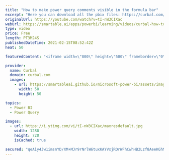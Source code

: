 ```yaml
---
title: "How to make power query comments visible in the formula bar"
excerpt: "Here you can download all the pbix files: https://curbal.com/donwload-center\r \r SUBSCRIBE to learn more about Power and Excel BI!\r https://www.youtube.com/channel/UCJ7UhloHSA4wAqPzyi6TOkw?sub_confirmation=1\r \r Our PLAYLISTS:\r - Join our DAX Fridays! Series: https://goo.gl/FtUWUX\r - Power BI dashboards"
originalUrl: https://youtube.com/watch?v=tI-nW3CIXac
webUrl: https://smartable.ai/apps/powerbi/learning/videos/curbal-how-to-make-power-query-comments-visible-in-the-formula-bar/
type: video
price: Free
length: PT3M24S
publishedDateTime: 2021-02-15T08:52:42Z
heat: 50

featuredContent: "<iframe width=\"800\" height=\"500\" frameborder=\"0\" src=\"https://www.youtube.com/embed/tI-nW3CIXac\" allow=\"accelerometer; autoplay; encrypted-media; gyroscope; picture-in-picture\" allowfullscreen></iframe>"

provider:
  name: Curbal
  domain: curbal.com
  images:
    - url: https://smartableai.github.io/microsoft-power-bi/assets/images/organizations/curbal.com-50x50.jpg
      width: 50
      height: 50

topics:
  - Power BI
  - Power Query

images:
  - url: https://i.ytimg.com/vi/tI-nW3CIXac/maxresdefault.jpg
    width: 1280
    height: 720
    isCached: true

secured: "qeAiy4Jw1imsnYD/XM+MJr9rNrlW6tuxKAYVxjROrWFhCwhHB2Lzf8AeeKGhMRT0zbjYqVjEmyeyvL8OFJmdZVJxwupPxEEuFbBnBDTKumqZiG8hObPXJ/lT616riRRXOH4LtvLuVsYmwUrHxcg8EEGoYhvM4e0B/emD3jQM/MOKnA3+dvljHXDbIMVnq/Lq8gt7xIWXKjgoQyloIQGb+NCi+DSzuTW+BKG9iB/rzJiXF9Eu0VhET0IGhs8kX9ev6vXeJIc9dDl5mH4ZVIozBRlEDBMGQGvyTSjF4uPjnIHB5vQKDB4PS3uEYlE+Qv0ihyvFODxmdOSzJGZi0v20HrEWLbAIkcvYk6USZfUmgE5hXSYcJ/Qm5goF98H/fQnGZUnBaeAsiuPXaHra87ErtPqigkWpDlRMVt3259AM/BI=;VdPNQov3KEsFpPaWgSlg5Q=="
---
```


